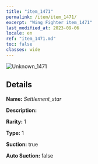 ```yaml
---
title: "item_1471"
permalink: /item/item_1471/
excerpt: "Wing Fighter item_1471"
last_modified_at: 2023-09-06
locale: en
ref: "item_1471.md"
toc: false
classes: wide
---
```



 ![Unknown_1471](/images/item/Settlement_star_p.png)



## Details

 **Name:** *Settlement_star* 

 **Description:** 

 **Rarity:** 1 

 **Type:** 1 

 **Suction:** true 

 **Auto Suction:** false 


